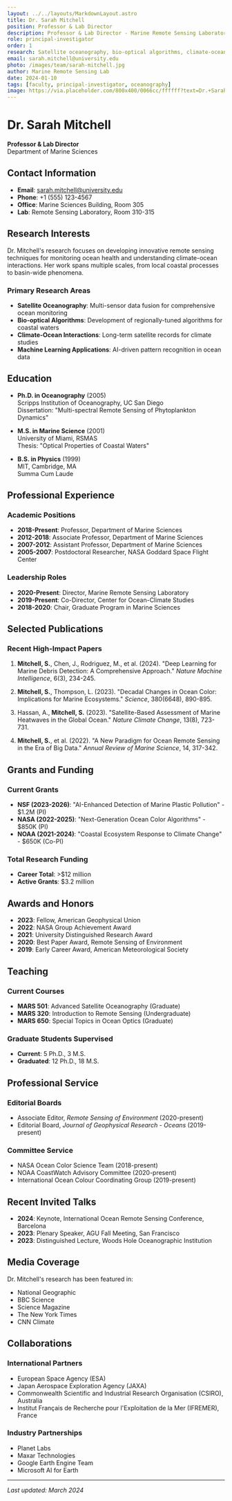 ```yaml
---
layout: ../../layouts/MarkdownLayout.astro
title: Dr. Sarah Mitchell
position: Professor & Lab Director
description: Professor & Lab Director - Marine Remote Sensing Laboratory
role: principal-investigator
order: 1
research: Satellite oceanography, bio-optical algorithms, climate-ocean interactions
email: sarah.mitchell@university.edu
photo: /images/team/sarah-mitchell.jpg
author: Marine Remote Sensing Lab
date: 2024-01-10
tags: [faculty, principal-investigator, oceanography]
image: https://via.placeholder.com/800x400/0066cc/ffffff?text=Dr.+Sarah+Mitchell
---
```


# Dr. Sarah Mitchell
**Professor & Lab Director**  
Department of Marine Sciences

## Contact Information
- **Email**: sarah.mitchell@university.edu
- **Phone**: +1 (555) 123-4567
- **Office**: Marine Sciences Building, Room 305
- **Lab**: Remote Sensing Laboratory, Room 310-315

## Research Interests

Dr. Mitchell's research focuses on developing innovative remote sensing techniques for monitoring ocean health and understanding climate-ocean interactions. Her work spans multiple scales, from local coastal processes to basin-wide phenomena.

### Primary Research Areas
- **Satellite Oceanography**: Multi-sensor data fusion for comprehensive ocean monitoring
- **Bio-optical Algorithms**: Development of regionally-tuned algorithms for coastal waters
- **Climate-Ocean Interactions**: Long-term satellite records for climate studies
- **Machine Learning Applications**: AI-driven pattern recognition in ocean data

## Education

- **Ph.D. in Oceanography** (2005)  
  Scripps Institution of Oceanography, UC San Diego  
  Dissertation: "Multi-spectral Remote Sensing of Phytoplankton Dynamics"

- **M.S. in Marine Science** (2001)  
  University of Miami, RSMAS  
  Thesis: "Optical Properties of Coastal Waters"

- **B.S. in Physics** (1999)  
  MIT, Cambridge, MA  
  Summa Cum Laude

## Professional Experience

### Academic Positions
- **2018-Present**: Professor, Department of Marine Sciences
- **2012-2018**: Associate Professor, Department of Marine Sciences
- **2007-2012**: Assistant Professor, Department of Marine Sciences
- **2005-2007**: Postdoctoral Researcher, NASA Goddard Space Flight Center

### Leadership Roles
- **2020-Present**: Director, Marine Remote Sensing Laboratory
- **2019-Present**: Co-Director, Center for Ocean-Climate Studies
- **2018-2020**: Chair, Graduate Program in Marine Sciences

## Selected Publications

### Recent High-Impact Papers

1. **Mitchell, S.**, Chen, J., Rodriguez, M., et al. (2024). "Deep Learning for Marine Debris Detection: A Comprehensive Approach." *Nature Machine Intelligence*, 6(3), 234-245.

2. **Mitchell, S.**, Thompson, L. (2023). "Decadal Changes in Ocean Color: Implications for Marine Ecosystems." *Science*, 380(6648), 890-895.

3. Hassan, A., **Mitchell, S.** (2023). "Satellite-Based Assessment of Marine Heatwaves in the Global Ocean." *Nature Climate Change*, 13(8), 723-731.

4. **Mitchell, S.**, et al. (2022). "A New Paradigm for Ocean Remote Sensing in the Era of Big Data." *Annual Review of Marine Science*, 14, 317-342.

## Grants and Funding

### Current Grants
- **NSF (2023-2026)**: "AI-Enhanced Detection of Marine Plastic Pollution" - $1.2M (PI)
- **NASA (2022-2025)**: "Next-Generation Ocean Color Algorithms" - $850K (PI)
- **NOAA (2021-2024)**: "Coastal Ecosystem Response to Climate Change" - $650K (Co-PI)

### Total Research Funding
- **Career Total**: >$12 million
- **Active Grants**: $3.2 million

## Awards and Honors

- **2023**: Fellow, American Geophysical Union
- **2022**: NASA Group Achievement Award
- **2021**: University Distinguished Research Award
- **2020**: Best Paper Award, Remote Sensing of Environment
- **2019**: Early Career Award, American Meteorological Society

## Teaching

### Current Courses
- **MARS 501**: Advanced Satellite Oceanography (Graduate)
- **MARS 320**: Introduction to Remote Sensing (Undergraduate)
- **MARS 650**: Special Topics in Ocean Optics (Graduate)

### Graduate Students Supervised
- **Current**: 5 Ph.D., 3 M.S.
- **Graduated**: 12 Ph.D., 18 M.S.

## Professional Service

### Editorial Boards
- Associate Editor, *Remote Sensing of Environment* (2020-present)
- Editorial Board, *Journal of Geophysical Research - Oceans* (2019-present)

### Committee Service
- NASA Ocean Color Science Team (2018-present)
- NOAA CoastWatch Advisory Committee (2020-present)
- International Ocean Colour Coordinating Group (2019-present)

## Recent Invited Talks

- **2024**: Keynote, International Ocean Remote Sensing Conference, Barcelona
- **2023**: Plenary Speaker, AGU Fall Meeting, San Francisco
- **2023**: Distinguished Lecture, Woods Hole Oceanographic Institution

## Media Coverage

Dr. Mitchell's research has been featured in:
- National Geographic
- BBC Science
- Science Magazine
- The New York Times
- CNN Climate

## Collaborations

### International Partners
- European Space Agency (ESA)
- Japan Aerospace Exploration Agency (JAXA)
- Commonwealth Scientific and Industrial Research Organisation (CSIRO), Australia
- Institut Français de Recherche pour l'Exploitation de la Mer (IFREMER), France

### Industry Partnerships
- Planet Labs
- Maxar Technologies
- Google Earth Engine Team
- Microsoft AI for Earth

---

*Last updated: March 2024*